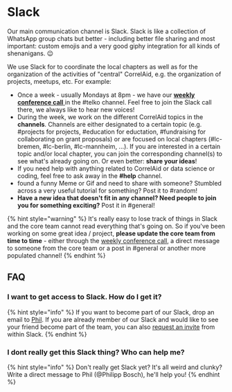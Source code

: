 # Slack

Our main communication channel is Slack. Slack is like a collection of WhatsApp group chats but better - including better file sharing and most important: custom emojis and a very good giphy integration for all kinds of shenanigans. 😉 

We use Slack for to coordinate the local chapters as well as for the organization of the activities of "central" CorrelAid, e.g. the organization of projects, meetups, etc. For example:

* Once a week - usually Mondays at 8pm - we have our [**weekly conference call** ](conference-calls.md)in the \#telko channel. Feel free to join the Slack call there, we always like to hear new voices!
* During the week, we work on the different CorrelAid topics in the **channels**. Channels are either designated to a certain topic \(e.g. \#projects for projects, \#education for eductation, \#fundraising for collaborating on grant proposals\) or are focused on local chapters \(\#lc-bremen, \#lc-berlin, \#lc-mannheim, ...\). If you are interested in a certain topic and/or local chapter, you can join the corresponding channel\(s\) to see what's already going on. Or even better: **share your ideas**!
* If you need help with anything related to CorrelAid or data science or coding, feel free to ask away in the **\#help** channel.
* found a funny Meme or Gif and need to share with someone? Stumbled across a very useful tutorial for something? Post it to \#random!
* **Have a new idea that doesn't fit in any channel? Need people to join you for something exciting?** Post it in \#general!

{% hint style="warning" %}
It's really easy to lose track of things in Slack and the core team cannot read everything that's going on. So if you've been working on some great idea / project, **please update the core team from time to time** - either through the [weekly conference call](conference-calls.md), a direct message to someone from the core team or a post in \#general or another more populated channel!
{% endhint %}

## FAQ

### I want to get access to Slack. How do I get it?

{% hint style="info" %}
If you want to become part of our Slack, drop an email to [Phil](mailto:phil.b@correlaid.org). If you are already member of our Slack and would like to see your friend become part of the team, you can also [request an invite](https://slack.com/intl/en-de/help/articles/201330256-Invite-new-members-to-your-workspace#request-an-invitation) from within Slack. 
{% endhint %}

### I dont really get this Slack thing? Who can help me?

{% hint style="info" %}
Don't really get Slack yet? It's all weird and clunky? Write a direct message to Phil \(@Philipp Bosch\), he'll help you!
{% endhint %}

